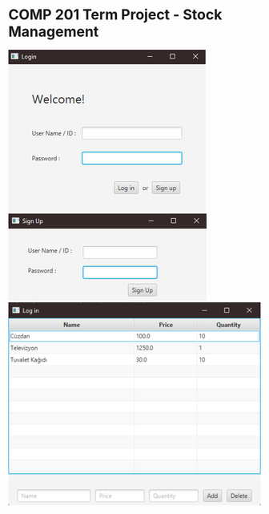 # COMP 201 Term Project - Stock Management

![Login](login.png?raw=true "Login")
<br>
![Sign Up](signup.png?raw=true "Sign Up")
<br>
![Stock](stocks.png?raw=true "Stock")
